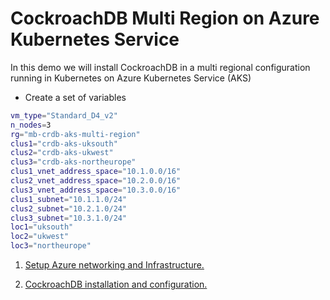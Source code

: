 
# CockroachDB Multi Region on Azure Kubernetes Service

In this demo we will install CockroachDB in a multi regional configuration running in Kubernetes on Azure Kubernetes Service (AKS)

- Create a set of variables

```bash
vm_type="Standard_D4_v2"
n_nodes=3
rg="mb-crdb-aks-multi-region"
clus1="crdb-aks-uksouth"
clus2="crdb-aks-ukwest"
clus3="crdb-aks-northeurope"
clus1_vnet_address_space="10.1.0.0/16"
clus2_vnet_address_space="10.2.0.0/16"
clus3_vnet_address_space="10.3.0.0/16"
clus1_subnet="10.1.1.0/24"
clus2_subnet="10.2.1.0/24"
clus3_subnet="10.3.1.0/24"  
loc1="uksouth"
loc2="ukwest"
loc3="northeurope"
```

1. [Setup Azure networking and Infrastructure.](/markdown/infra-setup.md)

2. [CockroachDB installation and configuration.](/markdown/crdb-setup.md)